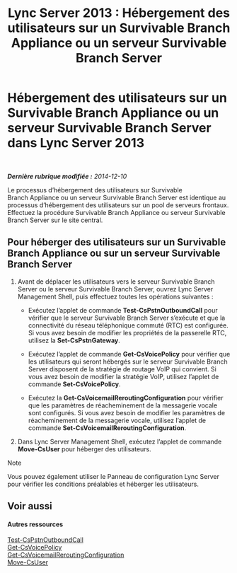 ﻿---
title: 'Lync Server 2013 : Hébergement des utilisateurs sur un Survivable Branch Appliance ou un serveur Survivable Branch Server'
TOCTitle: Hébergement des utilisateurs sur un Survivable Branch Appliance ou un serveur Survivable Branch Server
ms:assetid: faf1ebb9-6d7d-4a58-8ff7-801b7b31d3ba
ms:mtpsurl: https://technet.microsoft.com/fr-fr/library/Gg413066(v=OCS.15)
ms:contentKeyID: 49299427
ms.date: 05/20/2016
mtps_version: v=OCS.15
ms.translationtype: HT
---

# Hébergement des utilisateurs sur un Survivable Branch Appliance ou un serveur Survivable Branch Server dans Lync Server 2013

 

_**Dernière rubrique modifiée :** 2014-12-10_

Le processus d’hébergement des utilisateurs sur Survivable Branch Appliance ou un serveur Survivable Branch Server est identique au processus d’hébergement des utilisateurs sur un pool de serveurs frontaux. Effectuez la procédure Survivable Branch Appliance ou serveur Survivable Branch Server sur le site central.

## Pour héberger des utilisateurs sur un Survivable Branch Appliance ou sur un serveur Survivable Branch Server

1.  Avant de déplacer les utilisateurs vers le serveur Survivable Branch Server ou le serveur Survivable Branch Server, ouvrez Lync Server Management Shell, puis effectuez toutes les opérations suivantes :
    
      - Exécutez l’applet de commande **Test-CsPstnOutboundCall** pour vérifier que le serveur Survivable Branch Server s’exécute et que la connectivité du réseau téléphonique commuté (RTC) est configurée. Si vous avez besoin de modifier les propriétés de la passerelle RTC, utilisez la **Set-CsPstnGateway**.
    
      - Exécutez l’applet de commande **Get-CsVoicePolicy** pour vérifier que les utilisateurs qui seront hébergés sur le serveur Survivable Branch Server disposent de la stratégie de routage VoIP qui convient. Si vous avez besoin de modifier la stratégie VoIP, utilisez l’applet de commande **Set-CsVoicePolicy**.
    
      - Exécutez la **Get-CsVoicemailReroutingConfiguration** pour vérifier que les paramètres de réacheminement de la messagerie vocale sont configurés. Si vous avez besoin de modifier les paramètres de réacheminement de la messagerie vocale, utilisez l’applet de commande **Set-CsVoicemailReroutingConfiguration**.

2.  Dans Lync Server Management Shell, exécutez l’applet de commande **Move-CsUser** pour héberger des utilisateurs.

> [!NOTE]  
> Vous pouvez également utiliser le Panneau de configuration Lync Server pour vérifier les conditions préalables et héberger les utilisateurs.

## Voir aussi

#### Autres ressources

[Test-CsPstnOutboundCall](https://docs.microsoft.com/en-us/powershell/module/skype/Test-CsPstnOutboundCall)  
[Get-CsVoicePolicy](https://docs.microsoft.com/en-us/powershell/module/skype/Get-CsVoicePolicy)  
[Get-CsVoicemailReroutingConfiguration](https://docs.microsoft.com/en-us/powershell/module/skype/Get-CsVoicemailReroutingConfiguration)  
[Move-CsUser](https://docs.microsoft.com/en-us/powershell/module/skype/Move-CsUser)

